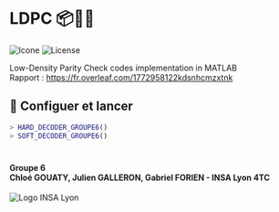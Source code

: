 # LDPC :package::twisted_rightwards_arrows::satellite:
![Icone](https://img.shields.io/static/v1.svg?label=CNA&message=TD11&color=a12143&style=flat)
![License](https://img.shields.io/static/v1.svg?label=License&message=None&color=aaaaaa&style=flat)

Low-Density Parity Check codes implementation in MATLAB<br>
Rapport : https://fr.overleaf.com/1772958122kdsnhcmzxtnk

## :construction_worker: Configuer et lancer
```matlab
> HARD_DECODER_GROUPE6()
> SOFT_DECODER_GROUPE6()
```

#
#### Groupe 6<br>Chloé GOUATY, Julien GALLERON, Gabriel FORIEN - INSA Lyon 4TC
![Logo INSA Lyon](https://upload.wikimedia.org/wikipedia/commons/b/b9/Logo_INSA_Lyon_%282014%29.svg)
